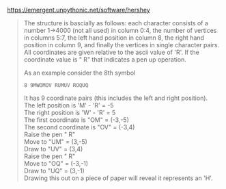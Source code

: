 https://emergent.unpythonic.net/software/hershey

> The structure is bascially as follows: each character consists of a number
> 1->4000 (not all used) in column 0:4, the number of vertices in columns 5:7,
> the left hand position in column 8, the right hand position in column 9, and
> finally the vertices in single character pairs. All coordinates are given
> relative to the ascii value of 'R'. If the coordinate value is " R" that
> indicates a pen up operation.
>
> As an example consider the 8th symbol
>
> `8 9MWOMOV RUMUV ROQUQ`
>
> It has 9 coordinate pairs (this includes the left and right position).  
> The left position is 'M' - 'R' = -5  
> The right position is 'W' - 'R' = 5  
> The first coordinate is "OM" = (-3,-5)  
> The second coordinate is "OV" = (-3,4)  
> Raise the pen " R"  
> Move to "UM" = (3,-5)  
> Draw to "UV" = (3,4)  
> Raise the pen " R"  
> Move to "OQ" = (-3,-1)  
> Draw to "UQ" = (3,-1)  
> Drawing this out on a piece of paper will reveal it represents an 'H'.
